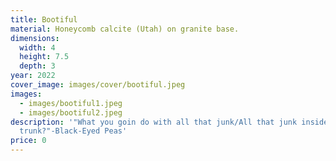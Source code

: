 ```yaml
---
title: Bootiful
material: Honeycomb calcite (Utah) on granite base.
dimensions:
  width: 4
  height: 7.5
  depth: 3
year: 2022
cover_image: images/cover/bootiful.jpeg
images:
  - images/bootiful1.jpeg
  - images/bootiful2.jpeg
description: '"What you goin do with all that junk/All that junk inside your
  trunk?"-Black-Eyed Peas'
price: 0
---
```


